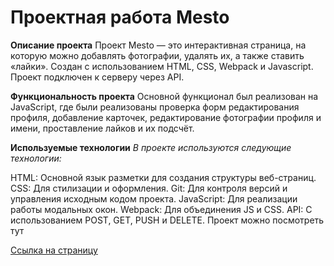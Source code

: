 # **Проектная работа Mesto**
**Описание проекта**
Проект Mesto — это интерактивная страница, на которую можно добавлять фотографии, удалять их, а также ставить «лайки». Создан с использованием HTML, CSS, Webpack и Javascript. Проект подключен к серверу через API.

**Функциональность проекта**
Основной функционал был реализован на JavaScript, где были реализованы проверка форм редактирования профиля, добавление карточек, редактирование фотографии профиля и имени, проставление лайков и их подсчёт.

**Используемые технологии**
*В проекте используются следующие технологии:*

HTML: Основной язык разметки для создания структуры веб-страниц.
CSS: Для стилизации и оформления.
Git: Для контроля версий и управления исходным кодом проекта.
JavaScript: Для реализации работы модальных окон.
Webpack: Для объединения JS и CSS.
API: С использованием POST, GET, PUSH и DELETE.
Проект можно посмотреть тут

[Ссылка на страницу](https://detrut.github.io/mesto-project-ff/)

